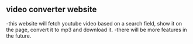 ## video converter website

-this website will fetch youtube video based on a search field, show it on the page, convert it to mp3 and download it.
-there will be more features in the future.
